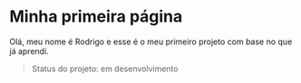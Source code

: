 # Minha primeira página

Olá, meu nome é Rodrigo e esse é o meu primeiro projeto com base no que já aprendi.

> Status do projeto: em desenvolvimento
